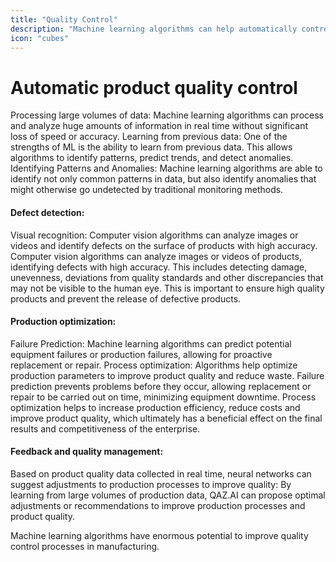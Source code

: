 ```yaml
---
title: "Quality Control"
description: "Machine learning algorithms can help automatically control product quality, identify defects and optimize production processes."
icon: "cubes"
---
```


# Automatic product quality control

Processing large volumes of data: Machine learning algorithms can process and analyze huge amounts of information in real time without significant loss of speed or accuracy. Learning from previous data: One of the strengths of ML is the ability to learn from previous data. This allows algorithms to identify patterns, predict trends, and detect anomalies. Identifying Patterns and Anomalies: Machine learning algorithms are able to identify not only common patterns in data, but also identify anomalies that might otherwise go undetected by traditional monitoring methods.

#### Defect detection:

Visual recognition: Computer vision algorithms can analyze images or videos and identify defects on the surface of products with high accuracy. Computer vision algorithms can analyze images or videos of products, identifying defects with high accuracy. This includes detecting damage, unevenness, deviations from quality standards and other discrepancies that may not be visible to the human eye. This is important to ensure high quality products and prevent the release of defective products.

#### Production optimization:

Failure Prediction: Machine learning algorithms can predict potential equipment failures or production failures, allowing for proactive replacement or repair.
Process optimization: Algorithms help optimize production parameters to improve product quality and reduce waste. Failure prediction prevents problems before they occur, allowing replacement or repair to be carried out on time, minimizing equipment downtime. Process optimization helps to increase production efficiency, reduce costs and improve product quality, which ultimately has a beneficial effect on the final results and competitiveness of the enterprise.

#### Feedback and quality management:

Based on product quality data collected in real time, neural networks can suggest adjustments to production processes to improve quality: By learning from large volumes of production data, QAZ.AI can propose optimal adjustments or recommendations to improve production processes and product quality.

Machine learning algorithms have enormous potential to improve quality control processes in manufacturing.
